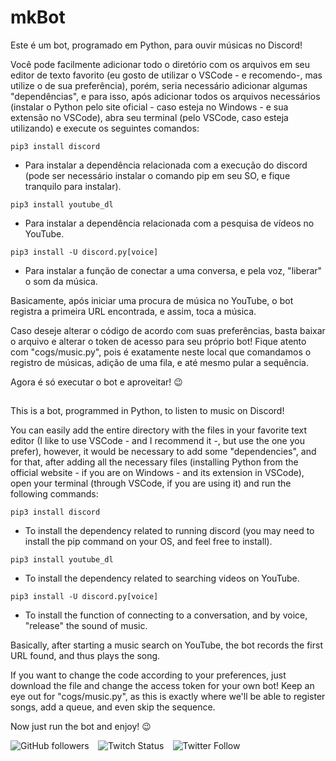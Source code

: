 # mkBot

Este é um bot, programado em Python, para ouvir músicas no Discord!

Você pode facilmente adicionar todo o diretório com os arquivos em seu editor de texto favorito (eu gosto de utilizar o VSCode - e recomendo-, mas utilize o de sua preferência), porém, seria necessário adicionar algumas "dependências", e para isso, após adicionar todos os arquivos necessários (instalar o Python pelo site oficial - caso esteja no Windows - e sua extensão no VSCode), abra seu terminal (pelo VSCode, caso esteja utilizando) e execute os seguintes comandos:

```
pip3 install discord
```

- Para instalar a dependência relacionada com a execução do discord (pode ser necessário instalar o comando pip em seu SO, e fique tranquilo para instalar).

```
pip3 install youtube_dl
```

- Para instalar a dependência relacionada com a pesquisa de vídeos no YouTube.

```
pip3 install -U discord.py[voice]
```

- Para instalar a função de conectar a uma conversa, e pela voz, "liberar" o som da música.

Basicamente, após iniciar uma procura de música no YouTube, o bot registra a primeira URL encontrada, e assim, toca a música.

Caso deseje alterar o código de acordo com suas preferências, basta baixar o arquivo e alterar o token de acesso para seu próprio bot! Fique atento com "cogs/music.py", pois é exatamente neste local que comandamos o registro de músicas, adição de uma fila, e até mesmo pular a sequência. 

Agora é só executar o bot e aproveitar! 😉

##

This is a bot, programmed in Python, to listen to music on Discord!

You can easily add the entire directory with the files in your favorite text editor (I like to use VSCode - and I recommend it -, but use the one you prefer), however, it would be necessary to add some "dependencies", and for that, after adding all the necessary files (installing Python from the official website - if you are on Windows - and its extension in VSCode), open your terminal (through VSCode, if you are using it) and run the following commands:

```
pip3 install discord
```

- To install the dependency related to running discord (you may need to install the pip command on your OS, and feel free to install).

```
pip3 install youtube_dl
```

- To install the dependency related to searching videos on YouTube.

```
pip3 install -U discord.py[voice]
```

- To install the function of connecting to a conversation, and by voice, "release" the sound of music.

Basically, after starting a music search on YouTube, the bot records the first URL found, and thus plays the song.

If you want to change the code according to your preferences, just download the file and change the access token for your own bot! Keep an eye out for "cogs/music.py", as this is exactly where we'll be able to register songs, add a queue, and even skip the sequence.

Now just run the bot and enjoy! 😉

<img alt="GitHub followers" src="https://img.shields.io/github/followers/gutoso?style=social"> ⠀<img alt="Twitch Status" src="https://img.shields.io/twitch/status/holly1v4?style=social"> ⠀<img alt="Twitter Follow" src="https://img.shields.io/twitter/follow/gutolanjoni?style=social">
